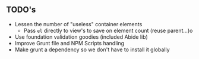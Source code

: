 TODO's
------

  * Lessen the number of "useless" container elements
    * Pass `el` directly to view's to save on element count (reuse parent...)o
  * Use foundation validation goodies (included Abide lib)
  * Improve Grunt file and NPM Scripts handling
  * Make grunt a dependency so we don't have to install it globally
